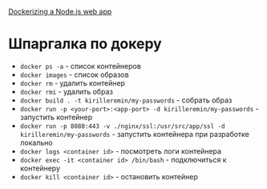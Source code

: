 [Dockerizing a Node.js web app](ttps://nodejs.org/en/docs/guides/nodejs-docker-webapp)

# Шпаргалка по докеру

- `docker ps -a` - список контейнеров
- `docker images` - список образов
- `docker rm` - удалить контейнер
- `docker rmi` - удалить образ
- `docker build . -t kirilleremin/my-passwords` - собрать образ
- `docker run -p <your-port>:<app-port> -d kirilleremin/my-passwords` - запустить контейнер
- `docker run -p 8080:443 -v ./nginx/ssl:/usr/src/app/ssl -d kirilleremin/my-passwords` - запустить контейнера при разработке локально
- `docker logs <container id>` - посмотреть логи контейнера
- `docker exec -it <container id> /bin/bash` - подключиться к контейнеру
- `docker kill <container id>` - остановить контейнер
